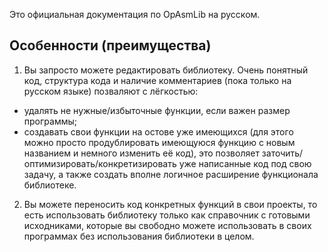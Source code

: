 Это официальная документация по OpAsmLib на русском.
## Особенности (преимущества)
1. Вы запросто можете редактировать библиотеку. Очень понятный код, структура кода и наличие комментариев (пока только на русском языке) позваляют с лёгкостью:
  + удалять не нужные/избыточные функции, если важен размер программы;
  + создавать свои функции на остове уже имеющихся (для этого можно просто продублировать имеющуюся функцию с новым названием и немного изменить её код), это позволяет заточить/оптимизировать/конкретизировать уже написанные код под свою задачу, а также создать вполне логичное расширение функционала библиотеке.
2. Вы можете переносить код конкретных функций в свои проекты, то есть использовать библиотеку только как справочник с готовыми исходниками, которые вы свободно можете использовать в своих программах без использования библиотеки в целом.
